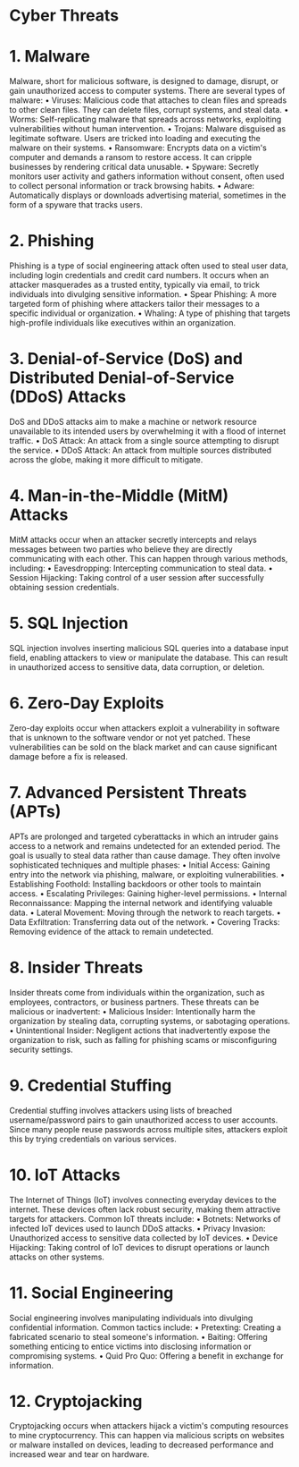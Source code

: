 # Cyber Threats

# 1. Malware
Malware, short for malicious software, is designed to damage, disrupt, or gain unauthorized access to computer systems. There are several types of malware:
	• Viruses: Malicious code that attaches to clean files and spreads to other clean files. They can delete files, corrupt systems, and steal data.
	• Worms: Self-replicating malware that spreads across networks, exploiting vulnerabilities without human intervention.
	• Trojans: Malware disguised as legitimate software. Users are tricked into loading and executing the malware on their systems.
	• Ransomware: Encrypts data on a victim's computer and demands a ransom to restore access. It can cripple businesses by rendering critical data unusable.
	• Spyware: Secretly monitors user activity and gathers information without consent, often used to collect personal information or track browsing habits.
	• Adware: Automatically displays or downloads advertising material, sometimes in the form of a spyware that tracks users.
	
# 2. Phishing
Phishing is a type of social engineering attack often used to steal user data, including login credentials and credit card numbers. It occurs when an attacker masquerades as a trusted entity, typically via email, to trick individuals into divulging sensitive information.
	• Spear Phishing: A more targeted form of phishing where attackers tailor their messages to a specific individual or organization.
	• Whaling: A type of phishing that targets high-profile individuals like executives within an organization.
	
# 3. Denial-of-Service (DoS) and Distributed Denial-of-Service (DDoS) Attacks
DoS and DDoS attacks aim to make a machine or network resource unavailable to its intended users by overwhelming it with a flood of internet traffic.
	• DoS Attack: An attack from a single source attempting to disrupt the service.
	• DDoS Attack: An attack from multiple sources distributed across the globe, making it more difficult to mitigate.
	
# 4. Man-in-the-Middle (MitM) Attacks
MitM attacks occur when an attacker secretly intercepts and relays messages between two parties who believe they are directly communicating with each other. This can happen through various methods, including:
	• Eavesdropping: Intercepting communication to steal data.
	• Session Hijacking: Taking control of a user session after successfully obtaining session credentials.
	
# 5. SQL Injection
SQL injection involves inserting malicious SQL queries into a database input field, enabling attackers to view or manipulate the database. This can result in unauthorized access to sensitive data, data corruption, or deletion.

# 6. Zero-Day Exploits
Zero-day exploits occur when attackers exploit a vulnerability in software that is unknown to the software vendor or not yet patched. These vulnerabilities can be sold on the black market and can cause significant damage before a fix is released.

# 7. Advanced Persistent Threats (APTs)
APTs are prolonged and targeted cyberattacks in which an intruder gains access to a network and remains undetected for an extended period. The goal is usually to steal data rather than cause damage. They often involve sophisticated techniques and multiple phases:
	• Initial Access: Gaining entry into the network via phishing, malware, or exploiting vulnerabilities.
	• Establishing Foothold: Installing backdoors or other tools to maintain access.
	• Escalating Privileges: Gaining higher-level permissions.
	• Internal Reconnaissance: Mapping the internal network and identifying valuable data.
	• Lateral Movement: Moving through the network to reach targets.
	• Data Exfiltration: Transferring data out of the network.
	• Covering Tracks: Removing evidence of the attack to remain undetected.
	
# 8. Insider Threats
Insider threats come from individuals within the organization, such as employees, contractors, or business partners. These threats can be malicious or inadvertent:
	• Malicious Insider: Intentionally harm the organization by stealing data, corrupting systems, or sabotaging operations.
	• Unintentional Insider: Negligent actions that inadvertently expose the organization to risk, such as falling for phishing scams or misconfiguring security settings.
# 9. Credential Stuffing
Credential stuffing involves attackers using lists of breached username/password pairs to gain unauthorized access to user accounts. Since many people reuse passwords across multiple sites, attackers exploit this by trying credentials on various services.
# 10. IoT Attacks
The Internet of Things (IoT) involves connecting everyday devices to the internet. These devices often lack robust security, making them attractive targets for attackers. Common IoT threats include:
	• Botnets: Networks of infected IoT devices used to launch DDoS attacks.
	• Privacy Invasion: Unauthorized access to sensitive data collected by IoT devices.
	• Device Hijacking: Taking control of IoT devices to disrupt operations or launch attacks on other systems.
# 11. Social Engineering
Social engineering involves manipulating individuals into divulging confidential information. Common tactics include:
	• Pretexting: Creating a fabricated scenario to steal someone's information.
	• Baiting: Offering something enticing to entice victims into disclosing information or compromising systems.
	• Quid Pro Quo: Offering a benefit in exchange for information.
# 12. Cryptojacking
Cryptojacking occurs when attackers hijack a victim's computing resources to mine cryptocurrency. This can happen via malicious scripts on websites or malware installed on devices, leading to decreased performance and increased wear and tear on hardware.

